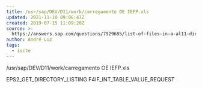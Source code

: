 ```yaml
---
title: /usr/sap/DEV/D11/work/carregamento OE IEFP.xls
updated: 2021-11-10 09:06:47Z
created: 2019-07-15 11:09:20Z
source: >-
  https://answers.sap.com/questions/7929685/list-of-files-in-a-al11-directory.html
author: André Luz
tags:
  - iscte
---
```


/usr/sap/DEV/D11/work/carregamento OE IEFP.xls

EPS2_GET_DIRECTORY_LISTING
F4IF_INT_TABLE_VALUE_REQUEST